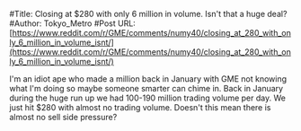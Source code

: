 #Title: Closing at $280 with only 6 million in volume. Isn't that a huge deal?
#Author: Tokyo_Metro
#Post URL: [https://www.reddit.com/r/GME/comments/numy40/closing_at_280_with_only_6_million_in_volume_isnt/](https://www.reddit.com/r/GME/comments/numy40/closing_at_280_with_only_6_million_in_volume_isnt/)


I'm an idiot ape who made a million back in January with GME not knowing what I'm doing so maybe someone smarter can chime in.  Back in January during the huge run up we had 100-190 million trading volume per day.  We just hit $280 with almost no trading volume.  Doesn't this mean there is almost no sell side pressure?